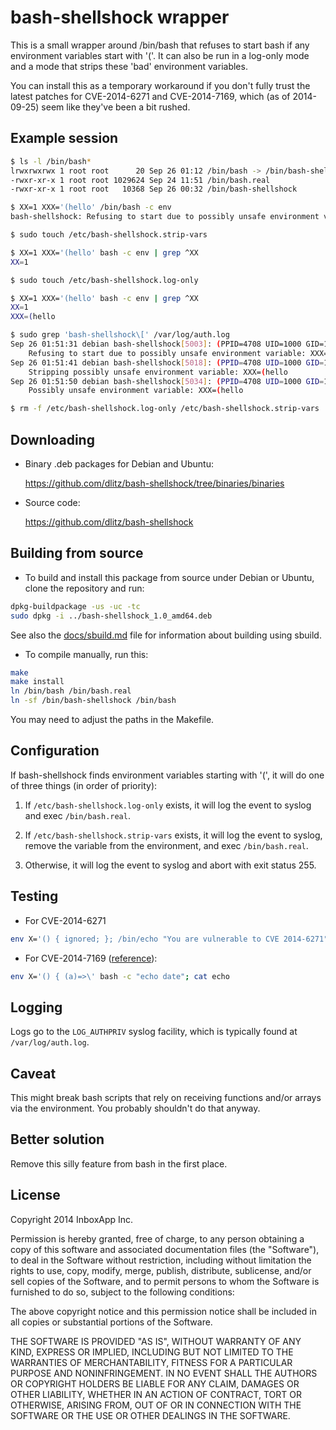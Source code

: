 bash-shellshock wrapper
=======================

This is a small wrapper around /bin/bash that refuses to start bash if any
environment variables start with '('.  It can also be run in a log-only mode
and a mode that strips these 'bad' environment variables.

You can install this as a temporary workaround if you don't fully trust the
latest patches for CVE-2014-6271 and CVE-2014-7169, which (as of 2014-09-25)
seem like they've been a bit rushed.


Example session
---------------

```sh
$ ls -l /bin/bash*
lrwxrwxrwx 1 root root      20 Sep 26 01:12 /bin/bash -> /bin/bash-shellshock
-rwxr-xr-x 1 root root 1029624 Sep 24 11:51 /bin/bash.real
-rwxr-xr-x 1 root root   10368 Sep 26 00:32 /bin/bash-shellshock

$ XX=1 XXX='(hello' /bin/bash -c env
bash-shellshock: Refusing to start due to possibly unsafe environment variable (see syslog)

$ sudo touch /etc/bash-shellshock.strip-vars

$ XX=1 XXX='(hello' bash -c env | grep ^XX
XX=1

$ sudo touch /etc/bash-shellshock.log-only

$ XX=1 XXX='(hello' bash -c env | grep ^XX
XX=1
XXX=(hello

$ sudo grep 'bash-shellshock\[' /var/log/auth.log
Sep 26 01:51:31 debian bash-shellshock[5003]: (PPID=4708 UID=1000 GID=1000 EUID=1000 EGID=1000 CWD=/home/dwon) \
    Refusing to start due to possibly unsafe environment variable: XXX=(hello
Sep 26 01:51:41 debian bash-shellshock[5018]: (PPID=4708 UID=1000 GID=1000 EUID=1000 EGID=1000 CWD=/home/dwon) \
    Stripping possibly unsafe environment variable: XXX=(hello
Sep 26 01:51:50 debian bash-shellshock[5034]: (PPID=4708 UID=1000 GID=1000 EUID=1000 EGID=1000 CWD=/home/dwon) \
    Possibly unsafe environment variable: XXX=(hello

$ rm -f /etc/bash-shellshock.log-only /etc/bash-shellshock.strip-vars
```


Downloading
-----------

- Binary .deb packages for Debian and Ubuntu:

    https://github.com/dlitz/bash-shellshock/tree/binaries/binaries

- Source code:

    https://github.com/dlitz/bash-shellshock


Building from source
--------------------

* To build and install this package from source under Debian or Ubuntu, clone
  the repository and run:

```sh
dpkg-buildpackage -us -uc -tc
sudo dpkg -i ../bash-shellshock_1.0_amd64.deb
```

  See also the [docs/sbuild.md](docs/sbuild.md) file for information about
  building using sbuild.

* To compile manually, run this:

```sh
make
make install
ln /bin/bash /bin/bash.real
ln -sf /bin/bash-shellshock /bin/bash
```

  You may need to adjust the paths in the Makefile.


Configuration
-------------

If bash-shellshock finds environment variables starting with '(', it will do
one of three things (in order of priority):

1. If `/etc/bash-shellshock.log-only` exists, it will log the event to syslog
   and exec `/bin/bash.real`.

2. If `/etc/bash-shellshock.strip-vars` exists, it will log the event to
   syslog, remove the variable from the environment, and exec `/bin/bash.real`.

3. Otherwise, it will log the event to syslog and abort with exit status 255.


Testing
-------

* For CVE-2014-6271

```sh
env X='() { ignored; }; /bin/echo "You are vulnerable to CVE 2014-6271"' bash -c true
```

* For CVE-2014-7169 ([reference](https://twitter.com/taviso/status/514887394294652929)):

```sh
env X='() { (a)=>\' bash -c "echo date"; cat echo
```


Logging
-------

Logs go to the `LOG_AUTHPRIV` syslog facility, which is typically found at `/var/log/auth.log`.


Caveat
------

This might break bash scripts that rely on receiving functions and/or arrays
via the environment.  You probably shouldn't do that anyway.


Better solution
---------------

Remove this silly feature from bash in the first place.


License
-------
Copyright 2014 InboxApp Inc.

Permission is hereby granted, free of charge, to any person obtaining a
copy of this software and associated documentation files (the "Software"),
to deal in the Software without restriction, including without limitation
the rights to use, copy, modify, merge, publish, distribute, sublicense,
and/or sell copies of the Software, and to permit persons to whom the
Software is furnished to do so, subject to the following conditions:

The above copyright notice and this permission notice shall be included
in all copies or substantial portions of the Software.

THE SOFTWARE IS PROVIDED "AS IS", WITHOUT WARRANTY OF ANY KIND, EXPRESS
OR IMPLIED, INCLUDING BUT NOT LIMITED TO THE WARRANTIES OF
MERCHANTABILITY, FITNESS FOR A PARTICULAR PURPOSE AND NONINFRINGEMENT.
IN NO EVENT SHALL THE AUTHORS OR COPYRIGHT HOLDERS BE LIABLE FOR ANY
CLAIM, DAMAGES OR OTHER LIABILITY, WHETHER IN AN ACTION OF CONTRACT,
TORT OR OTHERWISE, ARISING FROM, OUT OF OR IN CONNECTION WITH THE
SOFTWARE OR THE USE OR OTHER DEALINGS IN THE SOFTWARE.
